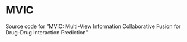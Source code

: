 # MVIC
Source code for "MVIC: Multi-View Information Collaborative Fusion for Drug-Drug Interaction Prediction"
